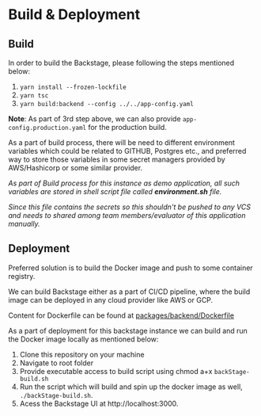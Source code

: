 # Build & Deployment

## Build

In order to build the Backstage, please following the steps mentioned below:

1. `yarn install --frozen-lockfile`
2. `yarn tsc`
3. `yarn build:backend --config ../../app-config.yaml`

**Note**: As part of 3rd step above, we can also provide `app-config.production.yaml` for the production build.

As a part of build process, there will be need to different environment variables which could be related to GITHUB, Postgres etc., and preferred way to store those variables in some secret managers provided by AWS/Hashicorp or some similar provider.

*As part of Build process for this instance as demo application, all such variables are stored in shell script file called **environment.sh** file.*

*Since this file contains the secrets so this shouldn't be pushed to any VCS and needs to shared among team members/evaluator of this application manually.*


## Deployment

Preferred solution is to build the Docker image and push to some container registry.

We can build Backstage either as a part of CI/CD pipeline, where the build image can be deployed in any cloud provider like AWS or GCP.

Content for Dockerfile can be found at [packages/backend/Dockerfile](https://github.com/brahmdev/scania-backstage-app/blob/main/packages/backend/Dockerfile)

As a part of deployment for this backstage instance we can build and run the Docker image locally as mentioned below:

1. Clone this repository on your machine
2. Navigate to root folder
3. Provide executable access to build script using chmod a+x `backStage-build.sh`
4. Run the script which will build and spin up the docker image as well, `./backStage-build.sh`.
5. Acess the Backstage UI at http://localhost:3000.


